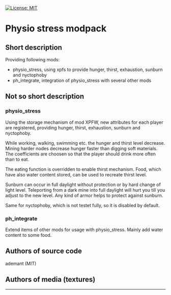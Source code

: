 [![License: MIT](https://img.shields.io/badge/License-MIT-yellow.svg)](https://opensource.org/licenses/MIT)
# Physio stress modpack

## Short description
Providing following mods:
- physio_stress, using xpfs to provide hunger, thirst, exhaustion, sunburn and nyctophoby
- ph_integrate, integration of physio_stress with several other mods

## Not so short description
### physio_stress
Using the storage mechanism of mod XPFW, new attributes for each player are registered, providing hunger, thirst, exhaustion, sunburn and nyctophoby.

While working, walking, swimming etc. the hunger and thirst level decrease. Mining harder nodes decrease hunger faster than digging soft materials. The coefficients are choosen so that the player should drink more often than to eat.

The eating function is overridden to enable thirst mechanism. Food, which have also water content stored, can be used to recreate thirst level.

Sunburn can occur in full daylight without protection or by hard change of light level. Teleporting from a dark mine into full daylight will hurt you till you adjust to the new level.
Any kind of armor helps to protect against sunburn.

Same for nyctophoby, which is not testet fully, so it is disabled by default.

### ph_integrate
Extend items of other mods for usage with physio_stress. Mainly add water content to some food.

## Authors of source code

ademant (MIT)


## Authors of media (textures)
---------------------------

